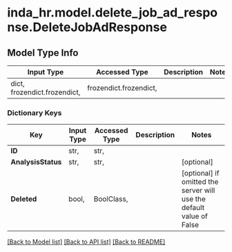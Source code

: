 # inda_hr.model.delete_job_ad_response.DeleteJobAdResponse

## Model Type Info
Input Type | Accessed Type | Description | Notes
------------ | ------------- | ------------- | -------------
dict, frozendict.frozendict,  | frozendict.frozendict,  |  | 

### Dictionary Keys
Key | Input Type | Accessed Type | Description | Notes
------------ | ------------- | ------------- | ------------- | -------------
**ID** | str,  | str,  |  | 
**AnalysisStatus** | str,  | str,  |  | [optional] 
**Deleted** | bool,  | BoolClass,  |  | [optional] if omitted the server will use the default value of False

[[Back to Model list]](../../README.md#documentation-for-models) [[Back to API list]](../../README.md#documentation-for-api-endpoints) [[Back to README]](../../README.md)

